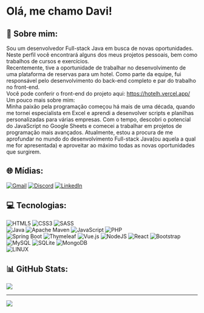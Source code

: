# Olá, me chamo Davi!

## 💫 Sobre mim:
 Sou um desenvolvedor Full-stack Java em busca de novas oportunidades. Neste perfil você encontrará alguns dos meus projetos pessoais, bem como trabalhos de cursos e exercícios.<br>Recentemente, tive a oportunidade de trabalhar no desenvolvimento de uma plataforma de reservas para um hotel. Como parte da equipe, fui responsável pelo desenvolvimento do back-end completo e par do trabalho no front-end.<br> Você pode conferir o front-end do projeto aqui: https://hotelh.vercel.app/ <br>
Um pouco mais sobre mim:<br> Minha paixão pela programação começou há mais de uma década, quando me tornei especialista em Excel e aprendi a desenvolver scripts e planilhas personalizadas para várias empresas. Com o tempo, descobri o potencial do JavaScript no Google Sheets e comecei a trabalhar em projetos de programação mais avançados. Atualmente, estou a procura de me aprofundar no mundo do desenvolvimento Full-stack Java(ou aquela a qual me for apresentada) e aproveitar ao máximo todas as novas oportunidades que surgirem.


## 🌐 Mídias:
[![Gmail](https://img.shields.io/badge/-Gmail-D14836?logo=Gmail&logoColor=white&link=mailto:davi.nunes05%40gmail.com)](mailto:davi.nunes05@gmail.com) [![Discord](https://img.shields.io/badge/Discord-%237289DA.svg?logo=discord&logoColor=white)](https://discord.gg/pmc49saH7d) [![LinkedIn](https://img.shields.io/badge/LinkedIn-%230077B5.svg?logo=linkedin&logoColor=white)](https://linkedin.com/in/davi-nunes-4819b17b) 

## 💻 Tecnologias:
![HTML5](https://img.shields.io/badge/HTML-%23E34F26.svg?style=plastic&logo=html5&logoColor=white) ![CSS3](https://img.shields.io/badge/CSS-%231572B6.svg?style=plastic&logo=css3&logoColor=white) ![SASS](https://img.shields.io/badge/-SASS-CD6799?style=plastic&logo=sass&logoColor=white&link=https://sass-lang.com/)<br>
![Java](https://img.shields.io/badge/Java-%23ED8B00.svg?style=plastic&logo=Java&logoColor=white) ![Apache Maven](https://img.shields.io/badge/Apache%20Maven-C71A36?style=plastic&logo=Apache%20Maven&logoColor=white) ![JavaScript](https://img.shields.io/badge/JavaScript-%23323330.svg?style=plastic&logo=javascript&logoColor=%23F7DF1E) ![PHP](https://img.shields.io/badge/PHP-%23777BB4.svg?style=plastic&logo=php&logoColor=white)<br>
![Spring Boot](https://img.shields.io/badge/-Spring%20Boot-6DB33F?style=plastic&logo=spring-boot&logoColor=white&link=https://spring.io/projects/spring-boot/) ![Thymeleaf](https://img.shields.io/badge/-Thymeleaf-005F0F?style=plastic&logo=thymeleaf&logoColor=white&link=https://www.thymeleaf.org/) ![Vue.js](https://img.shields.io/badge/Vue.js-%2335495e.svg?style=plastic&logo=vuedotjs&logoColor=%234FC08D) ![NodeJS](https://img.shields.io/badge/Node.js-6DA55F?style=plastic&logo=node.js&logoColor=white) ![React](https://img.shields.io/badge/React-%2320232a.svg?style=plastic&logo=react&logoColor=%2361DAFB) ![Bootstrap](https://img.shields.io/badge/Bootstrap-%23563D7C.svg?style=plastic&logo=bootstrap&logoColor=white)<br> 
![MySQL](https://img.shields.io/badge/MySQL-%2300f.svg?style=plastic&logo=mysql&logoColor=white) ![SQLite](https://img.shields.io/badge/SQLite-%2307405e.svg?style=plastic&logo=sqlite&logoColor=white) ![MongoDB](https://img.shields.io/badge/MongoDB-%234ea94b.svg?style=plastic&logo=mongodb&logoColor=white)<br>
![LINUX](https://img.shields.io/badge/Linux-FCC624?style=plastic&logo=linux&logoColor=black)
## 📊 GitHub Stats:

![](https://github-readme-stats.vercel.app/api/top-langs/?username=DaviNunes05&theme=dark&hide_border=false&include_all_commits=false&count_private=false&layout=compact)

---
[![](https://visitcount.itsvg.in/api?id=DaviNunes05&icon=0&color=0)](https://visitcount.itsvg.in)
